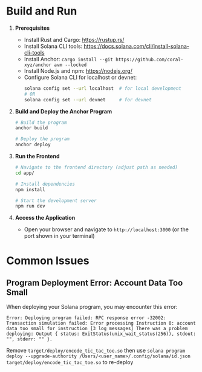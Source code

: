 # Build and Run

1. **Prerequisites**
   - Install Rust and Cargo: https://rustup.rs/
   - Install Solana CLI tools: https://docs.solana.com/cli/install-solana-cli-tools
   - Install Anchor: `cargo install --git https://github.com/coral-xyz/anchor avm --locked`
   - Install Node.js and npm: https://nodejs.org/
   - Configure Solana CLI for localhost or devnet:
     ```bash
     solana config set --url localhost  # for local development
     # OR
     solana config set --url devnet     # for devnet
     ```

2. **Build and Deploy the Anchor Program**
   ```bash
   # Build the program
   anchor build

   # Deploy the program
   anchor deploy
   ```

3. **Run the Frontend**
   ```bash
   # Navigate to the frontend directory (adjust path as needed)
   cd app/

   # Install dependencies
   npm install

   # Start the development server
   npm run dev
   ```

4. **Access the Application**
   - Open your browser and navigate to `http://localhost:3000` (or the port shown in your terminal)

# Common Issues

## Program Deployment Error: Account Data Too Small

When deploying your Solana program, you may encounter this error:

`Error: Deploying program failed: RPC response error -32002: Transaction simulation failed: Error processing Instruction 0: account data too small for instruction [3 log messages]
There was a problem deploying: Output { status: ExitStatus(unix_wait_status(256)), stdout: "", stderr: "" }.`

Remove `target/deploy/encode_tic_tac_toe.so` then use `solana program deploy --upgrade-authority /Users/<user_name>/.config/solana/id.json target/deploy/encode_tic_tac_toe.so` to re-deploy

